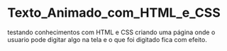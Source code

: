 # Texto_Animado_com_HTML_e_CSS
 testando conhecimentos com HTML e CSS criando uma página onde o usuario pode digitar algo na tela e o que foi digitado fica com efeito.
